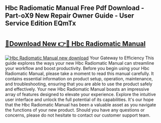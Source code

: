 ## Hbc Radiomatic Manual Free Pdf Download - Part-oX9 New Repair Owner Guide - User Service Edition EQmTx

# <h2><a href="http://bc13121.oget.top/?id=Hbc+Radiomatic+Manual">🔗Download New 👉🔴 Hbc Radiomatic Manual</a></h2>

[![Hbc Radiomatic Manual new download](https://i.imgur.com/5g1atiW.png)](http://bc13121.oget.top/?id=Hbc+Radiomatic+Manual)
Your Gateway to Efficiency This guide explores the ways your new Hbc Radiomatic Manual can streamline your workflow and boost productivity. Before you begin using your Hbc Radiomatic Manual, please take a moment to read this manual carefully. It contains essential information on product setup, operation, maintenance, and troubleshooting, ensuring that you are able to use the product safely and effectively. Your new Hbc Radiomatic Manual boasts an impressive array of features designed to elevate your experience. Explore the intuitive user interface and unlock the full potential of its capabilities. It's our hope that the Hbc Radiomatic Manual has been a valuable asset as you navigate the functions of your new product. Should you have any questions or concerns, please do not hesitate to contact our customer support team.
